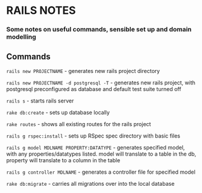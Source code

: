 # RAILS NOTES

### Some notes on useful commands, sensible set up and domain modelling

## Commands

```rails new PROJECTNAME``` - generates new rails project directory

```rails new PROJECTNAME -d postgresql -T``` - generates new rails project, with postgresql preconfigured as database and default test suite turned off

```rails s``` - starts rails server

```rake db:create``` - sets up database locally

```rake routes``` - shows all existing routes for the rails project

```rails g rspec:install``` - sets up RSpec spec directory with basic files

```rails g model MDLNAME PROPERTY:DATATYPE``` - generates specified model, with any properties/datatypes listed. model will translate to a table in the db, property will translate to a column in the table

```rails g controller MDLNAME``` - generates a controller file for specified model

```rake db:migrate``` - carries all migrations over into the local database

